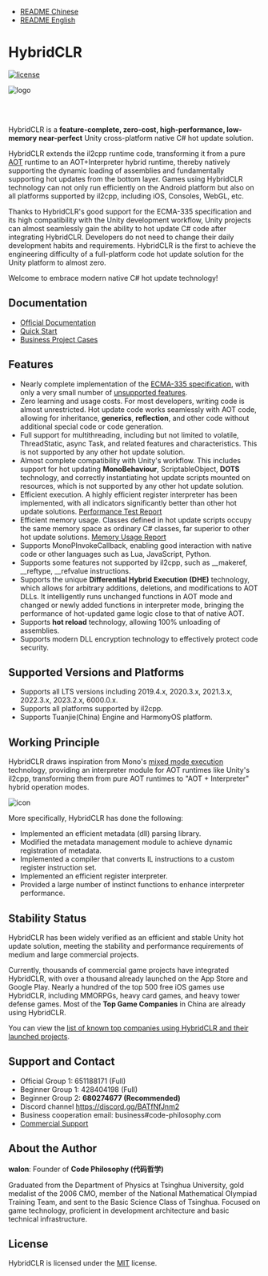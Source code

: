 
- [README Chinese](./README.md)
- [README English](./README_EN.md)

# HybridCLR

[![license](http://img.shields.io/badge/license-MIT-blue.svg)](https://github.com/focus-creative-games/hybridclr/blob/main/LICENSE)

![logo](https://github.com/focus-creative-games/hybridclr/raw/main/docs/images/logo.jpg)

<br/>
<br/>

HybridCLR is a **feature-complete, zero-cost, high-performance, low-memory** **near-perfect** Unity cross-platform native C# hot update solution.

HybridCLR extends the il2cpp runtime code, transforming it from a pure [AOT](https://en.wikipedia.org/wiki/Ahead-of-time_compilation) runtime to an AOT+Interpreter hybrid runtime, thereby natively supporting the dynamic loading of assemblies and fundamentally supporting hot updates from the bottom layer. Games using HybridCLR technology can not only run efficiently on the Android platform but also on all platforms supported by il2cpp, including iOS, Consoles, WebGL, etc.

Thanks to HybridCLR's good support for the ECMA-335 specification and its high compatibility with the Unity development workflow, Unity projects can almost seamlessly gain the ability to hot update C# code after integrating HybridCLR. Developers do not need to change their daily development habits and requirements. HybridCLR is the first to achieve the engineering difficulty of a full-platform code hot update solution for the Unity platform to almost zero.

Welcome to embrace modern native C# hot update technology!

## Documentation

- [Official Documentation](https://hybridclr.doc.code-philosophy.com/en/docs/intro)
- [Quick Start](https://hybridclr.doc.code-philosophy.com/en/docs/beginner/quickstart)
- [Business Project Cases](https://hybridclr.doc.code-philosophy.com/en/docs/other/businesscase)

## Features

- Nearly complete implementation of the [ECMA-335 specification](https://www.ecma-international.org/publications-and-standards/standards/ecma-335/), with only a very small number of [unsupported features](https://hybridclr.doc.code-philosophy.com/en/docs/basic/notsupportedfeatures).
- Zero learning and usage costs. For most developers, writing code is almost unrestricted. Hot update code works seamlessly with AOT code, allowing for inheritance, **generics**, **reflection**, and other code without additional special code or code generation.
- Full support for multithreading, including but not limited to volatile, ThreadStatic, async Task, and related features and characteristics. This is not supported by any other hot update solution.
- Almost complete compatibility with Unity's workflow. This includes support for hot updating **MonoBehaviour**, ScriptableObject, **DOTS** technology, and correctly instantiating hot update scripts mounted on resources, which is not supported by any other hot update solution.
- Efficient execution. A highly efficient register interpreter has been implemented, with all indicators significantly better than other hot update solutions. [Performance Test Report](https://hybridclr.doc.code-philosophy.com/en/docs/basic/performance)
- Efficient memory usage. Classes defined in hot update scripts occupy the same memory space as ordinary C# classes, far superior to other hot update solutions. [Memory Usage Report](https://hybridclr.doc.code-philosophy.com/en/docs/basic/memory)
- Supports MonoPInvokeCallback, enabling good interaction with native code or other languages such as Lua, JavaScript, Python.
- Supports some features not supported by il2cpp, such as __makeref, __reftype, __refvalue instructions.
- Supports the unique **Differential Hybrid Execution (DHE)** technology, which allows for arbitrary additions, deletions, and modifications to AOT DLLs. It intelligently runs unchanged functions in AOT mode and changed or newly added functions in interpreter mode, bringing the performance of hot-updated game logic close to that of native AOT.
- Supports **hot reload** technology, allowing 100% unloading of assemblies.
- Supports modern DLL encryption technology to effectively protect code security.

## Supported Versions and Platforms

- Supports all LTS versions including 2019.4.x, 2020.3.x, 2021.3.x, 2022.3.x, 2023.2.x, 6000.0.x.
- Supports all platforms supported by il2cpp.
- Supports Tuanjie(China) Engine and HarmonyOS platform.

## Working Principle

HybridCLR draws inspiration from Mono's [mixed mode execution](https://www.mono-project.com/news/2017/11/13/mono-interpreter/) technology, providing an interpreter module for AOT runtimes like Unity's il2cpp, transforming them from pure AOT runtimes to "AOT + Interpreter" hybrid operation modes.

![icon](https://github.com/focus-creative-games/hybridclr/raw/main/docs/images/architecture.png)

More specifically, HybridCLR has done the following:

- Implemented an efficient metadata (dll) parsing library.
- Modified the metadata management module to achieve dynamic registration of metadata.
- Implemented a compiler that converts IL instructions to a custom register instruction set.
- Implemented an efficient register interpreter.
- Provided a large number of instinct functions to enhance interpreter performance.

## Stability Status

HybridCLR has been widely verified as an efficient and stable Unity hot update solution, meeting the stability and performance requirements of medium and large commercial projects.

Currently, thousands of commercial game projects have integrated HybridCLR, with over a thousand already launched on the App Store and Google Play. Nearly a hundred of the top 500 free iOS games use HybridCLR, including MMORPGs, heavy card games, and heavy tower defense games. Most of the **Top Game Companies** in China are already using HybridCLR.

You can view the [list of known top companies using HybridCLR and their launched projects](https://hybridclr.doc.code-philosophy.com/en/docs/other/businesscase).

## Support and Contact

- Official Group 1: 651188171 (Full)
- Beginner Group 1: 428404198 (Full)
- Beginner Group 2: **680274677 (Recommended)**
- Discord channel https://discord.gg/BATfNfJnm2
- Business cooperation email: business#code-philosophy.com
- [Commercial Support](https://hybridclr.doc.code-philosophy.com/en/docs/business/intro)

## About the Author

**walon**: Founder of **Code Philosophy (代码哲学)**

Graduated from the Department of Physics at Tsinghua University, gold medalist of the 2006 CMO, member of the National Mathematical Olympiad Training Team, and sent to the Basic Science Class of Tsinghua. Focused on game technology, proficient in development architecture and basic technical infrastructure.

## License

HybridCLR is licensed under the [MIT](https://github.com/focus-creative-games/hybridclr/blob/main/LICENSE) license.
